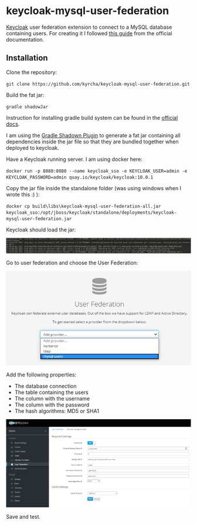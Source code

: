 # keycloak-mysql-user-federation

[Keycloak](https://www.keycloak.org/) user federation extension to connect to a MySQL database containing users. For creating it I followed [this guide](https://www.keycloak.org/docs/latest/server_development/index.html#_user-storage-spi) from the official documentation.

## Installation

Clone the repository:

`git clone https://github.com/kyrcha/keycloak-mysql-user-federation.git`

Build the fat jar:

`gradle shadowJar`

Instruction for installing gradle build system can be found in the [official docs](https://gradle.org/).

I am using the [Gradle Shadown Plugin](https://imperceptiblethoughts.com/shadow/) to generate a fat jar containing all dependencies inside the jar file so that they are bundled together when deployed to keycloak.

Have a Keycloak running server. I am using docker here:

`docker run -p 8080:8080 --name keycloak_sso -e KEYCLOAK_USER=admin -e KEYCLOAK_PASSWORD=admin quay.io/keycloak/keycloak:10.0.1`

Copy the jar file inside the standalone folder (was using windows when I wrote this :) ):

`docker cp build\libs\keycloak-mysql-user-federation-all.jar keycloak_sso:/opt/jboss/keycloak/standalone/deployments/keycloak-mysql-user-federation.jar`

Keycloak should load the jar:

![](docs/installation1.png)

Go to user federation and choose the User Federation:

![](docs/installation2.png)

Add the following properties:

- The database connection
- The table containing the users
- The column with the username
- The column with the password
- The hash algorithms: MD5 or SHA1

![](docs/installation3.png)

Save and test.

